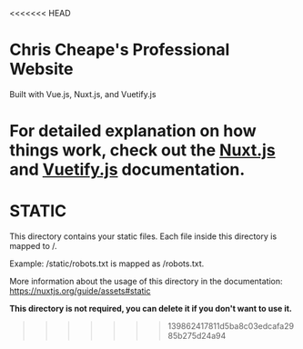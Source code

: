 <<<<<<< HEAD
# Chris Cheape's Professional Website

Built with Vue.js, Nuxt.js, and Vuetify.js

For detailed explanation on how things work, check out the [Nuxt.js](https://github.com/nuxt/nuxt.js) and [Vuetify.js](https://vuetifyjs.com/) documentation.
=======
# STATIC

This directory contains your static files.
Each file inside this directory is mapped to /.

Example: /static/robots.txt is mapped as /robots.txt.

More information about the usage of this directory in the documentation:
https://nuxtjs.org/guide/assets#static

**This directory is not required, you can delete it if you don't want to use it.**
>>>>>>> 139862417811d5ba8c03edcafa2985b275d24a94
